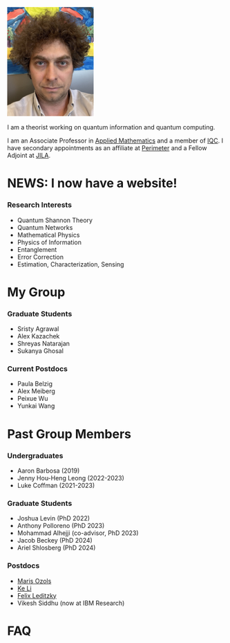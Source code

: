 



<img src="GSBS-Self.jpeg" alt="Profile Picture" width="200" >




I am a theorist working on quantum information and quantum computing. 

I am an Associate Professor in [Applied Mathematics](https://uwaterloo.ca/applied-mathematics/) and a member of [IQC](https://uwaterloo.ca/institute-for-quantum-computing).  I have secondary appointments as an affiliate at [Perimeter](https://perimeterinstitute.ca/) and a Fellow Adjoint at [JILA](https://jila.colorado.edu/). 
 

# NEWS: I now have a website!

### Research Interests
- Quantum Shannon Theory
- Quantum Networks
- Mathematical Physics
- Physics of Information
- Entanglement
- Error Correction
- Estimation, Characterization, Sensing

# My Group

###  Graduate Students
- Sristy Agrawal
- Alex Kazachek
- Shreyas Natarajan
- Sukanya Ghosal


 
### Current Postdocs
- Paula Belzig
- Alex Meiberg
- Peixue Wu
- Yunkai Wang


# Past Group Members

### Undergraduates
- Aaron Barbosa (2019)
- Jenny Hou-Heng Leong (2022-2023)
- Luke Coffman (2021-2023)

###  Graduate Students
- Joshua Levin (PhD 2022)
- Anthony Polloreno (PhD 2023)
- Mohammad Alhejji (co-advisor, PhD 2023)
- Jacob Beckey (PhD 2024)
- Ariel Shlosberg (PhD 2024)

### Postdocs
- [Maris Ozols](https://homepages.cwi.nl/~maris/)
- [Ke Li](https://homepage.hit.edu.cn/keli)
- [Felix Leditzky](https://felixleditzky.info/)
- Vikesh Siddhu (now at IBM Research) 
  


# FAQ




